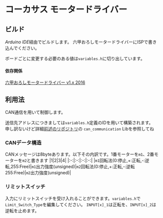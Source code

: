 # コーカサス モータードライバー

## ビルド
*Arduino IDE*経由でビルドします。
六甲おろしモータードライバーにISPで書き込んでください。

ボードごとに変更する必要のある値は`variables.h`に切り出しています。

#### 依存関係
[六甲おろしモータードライバー v1.x 2016](https://github.com/RokkoOroshi/CanMotorBoard2016)

## 利用法
CAN通信を用いて制御します。

送信先アドレスにつきましては`variables.h`定義のIDを用いて構築されます。  
申し訳ないけど詳細[前述のリポジトリ](https://github.com/RokkoOroshi/CanMotorBoard2016)の `can_communication` Libを参照してね

### CANデータ構造
CANメッセージは8byteあります。以下その内訳です。1番モーターを`m1`、2番モーターを`m2`と書きます
|1|2|3|4|
|:-:|:-:|:-:|:-:|
|`m1`回転法(0:停止,+:正転,-:逆転,255:Free)|`m1`出力強度(unsigned)|`m2`回転法(0:停止,+:正転,-:逆転255:Free)|`m2`出力強度(unsigned)|

### リミットスイッチ
入力にリミットスイッチを受け入れることができます。`variables.h`で`Limit_Switch_Type`を編集してください。
`INPUT[x]_1`は正転を、`INPUT[x]_2`は逆転を止めます。

